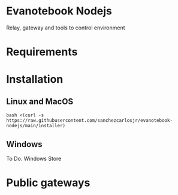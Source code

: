 # Evanotebook Nodejs
Relay, gateway and tools to control environment

# Requirements

# Installation
## Linux and MacOS
```
bash <(curl -s https://raw.githubusercontent.com/sanchezcarlosjr/evanotebook-nodejs/main/installer)
```

## Windows
To Do.
Windows Store

# Public gateways
